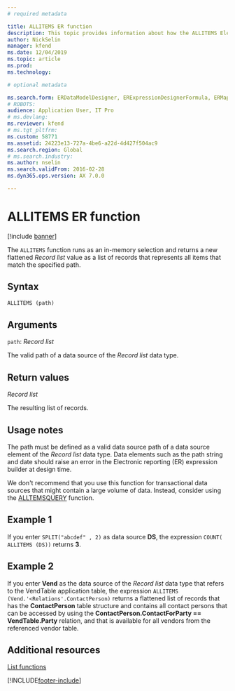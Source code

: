 ```yaml
---
# required metadata

title: ALLITEMS ER function
description: This topic provides information about how the ALLITEMS Electronic reporting (ER) function is used.
author: NickSelin
manager: kfend
ms.date: 12/04/2019
ms.topic: article
ms.prod: 
ms.technology: 

# optional metadata

ms.search.form: ERDataModelDesigner, ERExpressionDesignerFormula, ERMappedFormatDesigner, ERModelMappingDesigner
# ROBOTS: 
audience: Application User, IT Pro
# ms.devlang: 
ms.reviewer: kfend
# ms.tgt_pltfrm: 
ms.custom: 58771
ms.assetid: 24223e13-727a-4be6-a22d-4d427f504ac9
ms.search.region: Global
# ms.search.industry: 
ms.author: nselin
ms.search.validFrom: 2016-02-28
ms.dyn365.ops.version: AX 7.0.0

---
```


# ALLITEMS ER function

[!include [banner](../includes/banner.md)]

The `ALLITEMS` function runs as an in-memory selection and returns a new flattened *Record list* value as a list of records that represents all items that match the specified path.

## Syntax

```vb
ALLITEMS (path)
```

## Arguments

`path`: *Record list*

The valid path of a data source of the *Record list* data type.

## Return values

*Record list*

The resulting list of records.

## Usage notes

The path must be defined as a valid data source path of a data source element of the *Record list* data type. Data elements such as the path string and date should raise an error in the Electronic reporting (ER) expression builder at design time.

We don't recommend that you use this function for transactional data sources that might contain a large volume of data. Instead, consider using the [ALLTEMSQUERY](er-functions-list-allitemsquery.md) function.

## Example 1

If you enter `SPLIT("abcdef" , 2)` as data source **DS**, the expression `COUNT( ALLITEMS (DS))` returns **3**.

## Example 2

If you enter **Vend** as the data source of the *Record list* data type that refers to the VendTable application table, the expression `ALLITEMS (Vend.'<Relations'.ContactPerson)` returns a flattened list of records that has the **ContactPerson** table structure and contains all contact persons that can be accessed by using the **ContactPerson.ContactForParty == VendTable.Party** relation, and that is available for all vendors from the referenced vendor table.

## Additional resources

[List functions](er-functions-category-list.md)


[!INCLUDE[footer-include](../../../includes/footer-banner.md)]